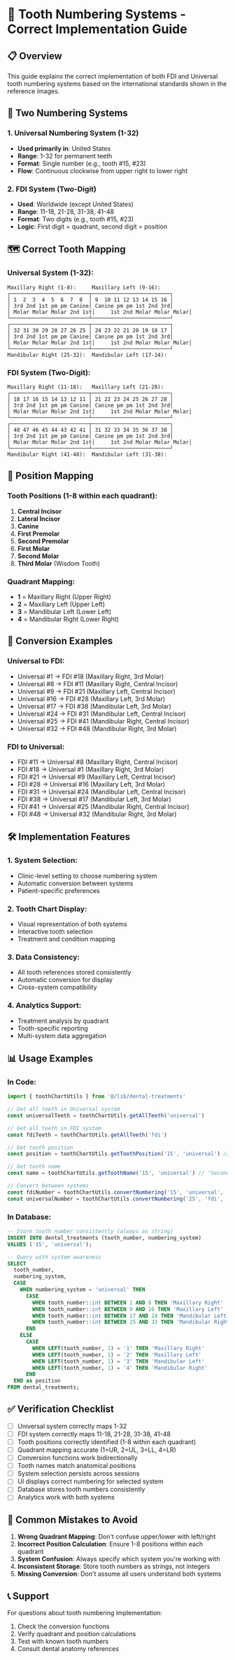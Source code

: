 # 🦷 Tooth Numbering Systems - Correct Implementation Guide

## 📋 **Overview**

This guide explains the correct implementation of both FDI and Universal tooth numbering systems based on the international standards shown in the reference images.

## 🎯 **Two Numbering Systems**

### **1. Universal Numbering System (1-32)**
- **Used primarily in**: United States
- **Range**: 1-32 for permanent teeth
- **Format**: Single number (e.g., tooth #15, #23)
- **Flow**: Continuous clockwise from upper right to lower right

### **2. FDI System (Two-Digit)**
- **Used**: Worldwide (except United States)
- **Range**: 11-18, 21-28, 31-38, 41-48
- **Format**: Two digits (e.g., tooth #15, #23)
- **Logic**: First digit = quadrant, second digit = position

## 🗺️ **Correct Tooth Mapping**

### **Universal System (1-32):**

```
Maxillary Right (1-8):     Maxillary Left (9-16):
┌─────────────────────────┬─────────────────────────┐
│ 1  2  3  4  5  6  7  8  │ 9  10 11 12 13 14 15 16 │
│ 3rd 2nd 1st pm pm Canine│ Canine pm pm 1st 2nd 3rd│
│ Molar Molar Molar 2nd 1st│     1st 2nd Molar Molar Molar│
└─────────────────────────┴─────────────────────────┘
┌─────────────────────────┬─────────────────────────┐
│ 32 31 30 29 28 27 26 25 │ 24 23 22 21 20 19 18 17 │
│ 3rd 2nd 1st pm pm Canine│ Canine pm pm 1st 2nd 3rd│
│ Molar Molar Molar 2nd 1st│     1st 2nd Molar Molar Molar│
└─────────────────────────┴─────────────────────────┘
Mandibular Right (25-32):  Mandibular Left (17-24):
```

### **FDI System (Two-Digit):**

```
Maxillary Right (11-18):   Maxillary Left (21-28):
┌─────────────────────────┬─────────────────────────┐
│ 18 17 16 15 14 13 12 11 │ 21 22 23 24 25 26 27 28 │
│ 3rd 2nd 1st pm pm Canine│ Canine pm pm 1st 2nd 3rd│
│ Molar Molar Molar 2nd 1st│     1st 2nd Molar Molar Molar│
└─────────────────────────┴─────────────────────────┘
┌─────────────────────────┬─────────────────────────┐
│ 48 47 46 45 44 43 42 41 │ 31 32 33 34 35 36 37 38 │
│ 3rd 2nd 1st pm pm Canine│ Canine pm pm 1st 2nd 3rd│
│ Molar Molar Molar 2nd 1st│     1st 2nd Molar Molar Molar│
└─────────────────────────┴─────────────────────────┘
Mandibular Right (41-48):  Mandibular Left (31-38):
```

## 🔢 **Position Mapping**

### **Tooth Positions (1-8 within each quadrant):**
1. **Central Incisor**
2. **Lateral Incisor**
3. **Canine**
4. **First Premolar**
5. **Second Premolar**
6. **First Molar**
7. **Second Molar**
8. **Third Molar** (Wisdom Tooth)

### **Quadrant Mapping:**
- **1** = Maxillary Right (Upper Right)
- **2** = Maxillary Left (Upper Left)
- **3** = Mandibular Left (Lower Left)
- **4** = Mandibular Right (Lower Right)

## 🔄 **Conversion Examples**

### **Universal to FDI:**
- Universal #1 → FDI #18 (Maxillary Right, 3rd Molar)
- Universal #8 → FDI #11 (Maxillary Right, Central Incisor)
- Universal #9 → FDI #21 (Maxillary Left, Central Incisor)
- Universal #16 → FDI #28 (Maxillary Left, 3rd Molar)
- Universal #17 → FDI #38 (Mandibular Left, 3rd Molar)
- Universal #24 → FDI #31 (Mandibular Left, Central Incisor)
- Universal #25 → FDI #41 (Mandibular Right, Central Incisor)
- Universal #32 → FDI #48 (Mandibular Right, 3rd Molar)

### **FDI to Universal:**
- FDI #11 → Universal #8 (Maxillary Right, Central Incisor)
- FDI #18 → Universal #1 (Maxillary Right, 3rd Molar)
- FDI #21 → Universal #9 (Maxillary Left, Central Incisor)
- FDI #28 → Universal #16 (Maxillary Left, 3rd Molar)
- FDI #31 → Universal #24 (Mandibular Left, Central Incisor)
- FDI #38 → Universal #17 (Mandibular Left, 3rd Molar)
- FDI #41 → Universal #25 (Mandibular Right, Central Incisor)
- FDI #48 → Universal #32 (Mandibular Right, 3rd Molar)

## 🛠️ **Implementation Features**

### **1. System Selection:**
- Clinic-level setting to choose numbering system
- Automatic conversion between systems
- Patient-specific preferences

### **2. Tooth Chart Display:**
- Visual representation of both systems
- Interactive tooth selection
- Treatment and condition mapping

### **3. Data Consistency:**
- All tooth references stored consistently
- Automatic conversion for display
- Cross-system compatibility

### **4. Analytics Support:**
- Treatment analysis by quadrant
- Tooth-specific reporting
- Multi-system data aggregation

## 📊 **Usage Examples**

### **In Code:**
```typescript
import { toothChartUtils } from '@/lib/dental-treatments'

// Get all teeth in Universal system
const universalTeeth = toothChartUtils.getAllTeeth('universal')

// Get all teeth in FDI system
const fdiTeeth = toothChartUtils.getAllTeeth('fdi')

// Get tooth position
const position = toothChartUtils.getToothPosition('15', 'universal') // 'Maxillary Left'

// Get tooth name
const name = toothChartUtils.getToothName('15', 'universal') // 'Second Molar'

// Convert between systems
const fdiNumber = toothChartUtils.convertNumbering('15', 'universal', 'fdi') // '25'
const universalNumber = toothChartUtils.convertNumbering('25', 'fdi', 'universal') // '15'
```

### **In Database:**
```sql
-- Store tooth number consistently (always as string)
INSERT INTO dental_treatments (tooth_number, numbering_system) 
VALUES ('15', 'universal');

-- Query with system awareness
SELECT 
  tooth_number,
  numbering_system,
  CASE 
    WHEN numbering_system = 'universal' THEN 
      CASE 
        WHEN tooth_number::int BETWEEN 1 AND 8 THEN 'Maxillary Right'
        WHEN tooth_number::int BETWEEN 9 AND 16 THEN 'Maxillary Left'
        WHEN tooth_number::int BETWEEN 17 AND 24 THEN 'Mandibular Left'
        WHEN tooth_number::int BETWEEN 25 AND 32 THEN 'Mandibular Right'
      END
    ELSE 
      CASE 
        WHEN LEFT(tooth_number, 1) = '1' THEN 'Maxillary Right'
        WHEN LEFT(tooth_number, 1) = '2' THEN 'Maxillary Left'
        WHEN LEFT(tooth_number, 1) = '3' THEN 'Mandibular Left'
        WHEN LEFT(tooth_number, 1) = '4' THEN 'Mandibular Right'
      END
  END as position
FROM dental_treatments;
```

## ✅ **Verification Checklist**

- [ ] Universal system correctly maps 1-32
- [ ] FDI system correctly maps 11-18, 21-28, 31-38, 41-48
- [ ] Tooth positions correctly identified (1-8 within each quadrant)
- [ ] Quadrant mapping accurate (1=UR, 2=UL, 3=LL, 4=LR)
- [ ] Conversion functions work bidirectionally
- [ ] Tooth names match anatomical positions
- [ ] System selection persists across sessions
- [ ] UI displays correct numbering for selected system
- [ ] Database stores tooth numbers consistently
- [ ] Analytics work with both systems

## 🚨 **Common Mistakes to Avoid**

1. **Wrong Quadrant Mapping**: Don't confuse upper/lower with left/right
2. **Incorrect Position Calculation**: Ensure 1-8 positions within each quadrant
3. **System Confusion**: Always specify which system you're working with
4. **Inconsistent Storage**: Store tooth numbers as strings, not integers
5. **Missing Conversion**: Don't assume all users understand both systems

## 📞 **Support**

For questions about tooth numbering implementation:
1. Check the conversion functions
2. Verify quadrant and position calculations
3. Test with known tooth numbers
4. Consult dental anatomy references
